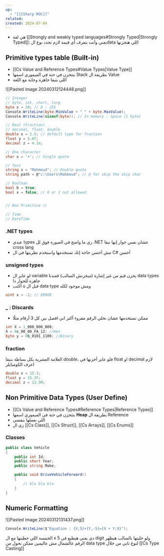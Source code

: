 ```yaml
---
up:
  - "[[CSharp MOC]]"
related: 
created: 2024-07-04
---
```

- هي لغة [[Strongly and weakly typed languages#Strongly Typed|Strongly Typed]]: يعني وأنت بتعرف أي قيمة لازم تحدد نوع الdata اللي هتخزنها 
## Primitive types table (Built-in)
- [[Cs Value and Reference Types#Value Types|Value Type]]
- بتتخزن في حتة في الميموري اسمها Stack بطريقة ال Value
- اللي بتبقا جاهزة وجاية مع اللغة

![[Pasted image 20240312124448.png]]

```cs
// Integer
// byte, int, short, long
byte x = 20; // 0 : 255
Console.WriteLine(byte.MinValue + " " + byte.MaxValue);
Console.WriteLine(sizeof(byte)); // In memory : Space (1 byte)

// Real (Fraction)
// decimal, float, double
double x = 2.5; // default type for fraction
float y = 5.6f;
decimal z = 4.1m;

// One character
char x = '+'; // Single quote

// Text
string x = "Mahmoud"; // Double quote
string path = @"c:\Users\Mahmoud"; // @ for skip the skip char

// Boolean
bool b = true;
bool x = false; // 0 or 1 not allowed


// Non Primitive //

// Time
// DateTime
```
### .NET types 
- عندي types زي ما واضح في الصورة فوق لل  .NET عشان نفس حوار إنها تبقا cross lang
- مش أحسن حاجة إنك تستخدمها واستخدم نظريتها في ال C# أحسن
### unsigned types
- لو عايز ال variable يخزن قيم من غير إشارة (ميخزنش السالب) فعندنا data types جاهزة للحوار دا
- اكتب u قبل ال data type ومش موجود لكله

```cs
uint x = -2; // ERROR
```
### _ : Discards
- ممكن نستخدمها عشان نخلي الرقم مقروء أكتر اني افصل بين كل 3 أرقام مثلًا

```cs
int X = 1_000_000_000;
X = 0x_00_00_FA_12; //Hex
byte y = 0b_0101_1100; //Binary
```
### fraction
العلامة العشرية بكل بساطة بتبقا *double*، فلو عايز أخزنها في float او  decimal لازم اعرف الكومبايلر
```cs
double x = 15.3;
float y = 15.3F;
decimal z = 13.5M;
```

## Non Primitive Data Types (User Define)
- [[Cs Value and Reference Types#Reference Types|Reference Types]]
- بتتخزن في حتة في الميموري اسمها **Heap** بطريقة ال Reference
- اللي بعملها بنفسي
- زي ال [[Cs Class]], [[Cs Struct]], [[Cs Arrays]], [[Cs Enums]]
### Classes
```cs
public class Vehicle
{
	public int Id;
	public short Year;
	public string Make;

	public void DriveVehicleForward()
	{
		// bla bla bla
	}
}
```

## Numeric Formatting
![[Pasted image 20240312131437.png]]

```cs
Console.WriteLine($"Equation : {X,5}+{Y,-5}={X + Y:X}");
```
الخمسة اللي حطيتها مع ال x دي يعني هيطبع في 5 digit ولو خليتها بالسالب هيظهر الرقم عالشمال مش عاليمين
ممكن نحول من data type لنوع تاني من خلال [[Cs Type Casting]]
